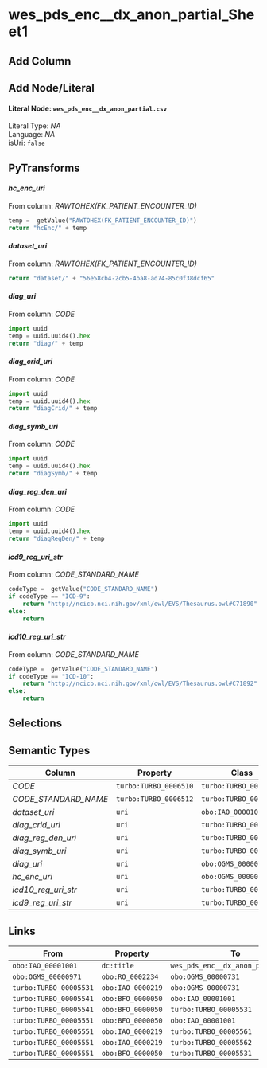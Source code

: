 # wes_pds_enc__dx_anon_partial_Sheet1

## Add Column

## Add Node/Literal
#### Literal Node: `wes_pds_enc__dx_anon_partial.csv`
Literal Type: *NA*
<br/>Language: *NA*
<br/>isUri: `false`


## PyTransforms
#### _hc_enc_uri_
From column: _RAWTOHEX(FK_PATIENT_ENCOUNTER_ID)_
``` python
temp =  getValue("RAWTOHEX(FK_PATIENT_ENCOUNTER_ID)")
return "hcEnc/" + temp
```

#### _dataset_uri_
From column: _RAWTOHEX(FK_PATIENT_ENCOUNTER_ID)_
``` python
return "dataset/" + "56e58cb4-2cb5-4ba8-ad74-85c0f38dcf65"
```

#### _diag_uri_
From column: _CODE_
``` python
import uuid
temp = uuid.uuid4().hex
return "diag/" + temp
```

#### _diag_crid_uri_
From column: _CODE_
``` python
import uuid
temp = uuid.uuid4().hex
return "diagCrid/" + temp
```

#### _diag_symb_uri_
From column: _CODE_
``` python
import uuid
temp = uuid.uuid4().hex
return "diagSymb/" + temp
```

#### _diag_reg_den_uri_
From column: _CODE_
``` python
import uuid
temp = uuid.uuid4().hex
return "diagRegDen/" + temp
```

#### _icd9_reg_uri_str_
From column: _CODE_STANDARD_NAME_
``` python
codeType =  getValue("CODE_STANDARD_NAME")
if codeType == "ICD-9":
    return "http://ncicb.nci.nih.gov/xml/owl/EVS/Thesaurus.owl#C71890"
else:
    return
```

#### _icd10_reg_uri_str_
From column: _CODE_STANDARD_NAME_
``` python
codeType =  getValue("CODE_STANDARD_NAME")
if codeType == "ICD-10":
    return "http://ncicb.nci.nih.gov/xml/owl/EVS/Thesaurus.owl#C71892"
else:
    return
```


## Selections

## Semantic Types

| Column | Property | Class |
|  ----- | -------- | ----- |
| _CODE_ | `turbo:TURBO_0006510` | `turbo:TURBO_00005541`|
| _CODE_STANDARD_NAME_ | `turbo:TURBO_0006512` | `turbo:TURBO_00005551`|
| _dataset_uri_ | `uri` | `obo:IAO_00001001`|
| _diag_crid_uri_ | `uri` | `turbo:TURBO_00005531`|
| _diag_reg_den_uri_ | `uri` | `turbo:TURBO_00005551`|
| _diag_symb_uri_ | `uri` | `turbo:TURBO_00005541`|
| _diag_uri_ | `uri` | `obo:OGMS_00000731`|
| _hc_enc_uri_ | `uri` | `obo:OGMS_00000971`|
| _icd10_reg_uri_str_ | `uri` | `turbo:TURBO_00005561`|
| _icd9_reg_uri_str_ | `uri` | `turbo:TURBO_00005562`|


## Links

| From | Property | To |
|  --- | -------- | ---|
| `obo:IAO_00001001` | `dc:title` | `wes_pds_enc__dx_anon_partial.csv`|
| `obo:OGMS_00000971` | `obo:RO_0002234` | `obo:OGMS_00000731`|
| `turbo:TURBO_00005531` | `obo:IAO_0000219` | `obo:OGMS_00000731`|
| `turbo:TURBO_00005541` | `obo:BFO_0000050` | `obo:IAO_00001001`|
| `turbo:TURBO_00005541` | `obo:BFO_0000050` | `turbo:TURBO_00005531`|
| `turbo:TURBO_00005551` | `obo:BFO_0000050` | `obo:IAO_00001001`|
| `turbo:TURBO_00005551` | `obo:IAO_0000219` | `turbo:TURBO_00005561`|
| `turbo:TURBO_00005551` | `obo:IAO_0000219` | `turbo:TURBO_00005562`|
| `turbo:TURBO_00005551` | `obo:BFO_0000050` | `turbo:TURBO_00005531`|
